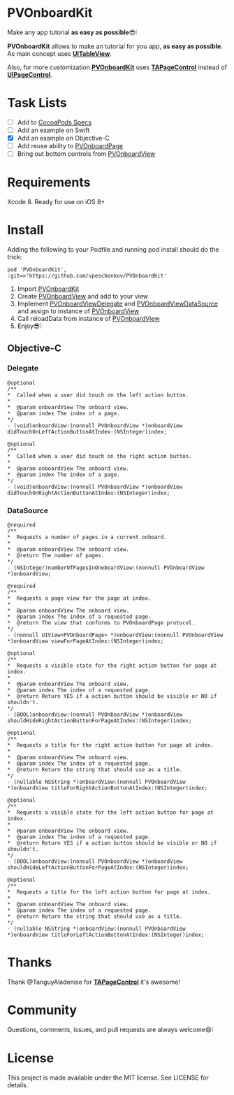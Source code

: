 # PVOnboardKit
Make any app tutorial **as easy as possible**😎❕

**PVOnboardKit** allows to make an tutorial for you app, **as easy as possible**. As main concept uses [**UITableView**][1]. 

Also, for more customization [**PVOnboardKit**][2] uses [**TAPageControl**][3] instead of [**UIPageControl**][4].

# Task Lists
- [ ] Add to [CocoaPods Specs][5]
- [ ] Add an example on Swift
- [x] Add an example on Objective-C
- [ ] Add reuse ability to [PVOnboardPage][6]
- [ ] Bring out bottom controls from [PVOnboardView][7]

# Requirements
Xcode 8. Ready for use on iOS 8+

# Install
Adding the following to your Podfile and running pod install should do the trick:
```
pod 'PVOnboardKit', :git=>'https://github.com/vpeschenkov/PVOnboardKit'
```

1. Import [PVOnboardKit][2]
1. Create [PVOnboardView][7] and add to your view
1. Implement [PVOnboardViewDelegate][8] and [PVOnboardViewDataSource][9] and assign to instance of [PVOnboardView][7]
1. Call reloadData from instance of [PVOnboardView][7]
1. Enjoy😎❕

## Objective-C

### Delegate
```
@optional
/**
*  Called when a user did touch on the left action button.
*
*  @param onboardView The onboard view.
*  @param index The index of a page.
*/
- (void)onboardView:(nonnull PVOnboardView *)onboardView didTouchOnLeftActionButtonAtIndex:(NSInteger)index;
```

```
@optional
/**
*  Called when a user did touch on the right action button.
*
*  @param onboardView The onboard view.
*  @param index The index of a page.
*/
- (void)onboardView:(nonnull PVOnboardView *)onboardView didTouchOnRightActionButtonAtIndex:(NSInteger)index;
```

### DataSource
```
@required
/**
*  Requests a number of pages in a current onboard.
*
*  @param onboardView The onboard view.
*  @return The number of pages.
*/
- (NSInteger)numberOfPagesInOneboardView:(nonnull PVOnboardView *)onboardView;
```

```
@required
/**
*  Requests a page view for the page at index.
*
*  @param onboardView The onboard view.
*  @param index The index of a requested page.
*  @return The view that conforms to PVOnboardPage protocol.
*/
- (nonnull UIView<PVOnboardPage> *)onboardView:(nonnull PVOnboardView *)onboardView viewForPageAtIndex:(NSInteger)index;
```

```
@optional
/**
*  Requests a visible state for the right action button for page at index.
*
*  @param onboardView The onboard view.
*  @param index The index of a requested page.
*  @return Return YES if a action button should be visible or NO if shouldn't.
*/
- (BOOL)onboardView:(nonnull PVOnboardView *)onboardView shouldHideRightActionButtonForPageAtIndex:(NSInteger)index;
```

```
@optional
/**
*  Requests a title for the right action button for page at index.
*
*  @param onboardView The onboard view.
*  @param index The index of a requested page.
*  @return Return the string that should use as a title.
*/
- (nullable NSString *)onboardView:(nonnull PVOnboardView *)onboardView titleForRightActionButtonAtIndex:(NSInteger)index;
```

```
@optional
/**
*  Requests a visible state for the left action button for page at index.
*
*  @param onboardView The onboard view.
*  @param index The index of a requested page.
*  @return Return YES if a action button should be visible or NO if shouldn't.
*/
- (BOOL)onboardView:(nonnull PVOnboardView *)onboardView shouldHideLeftActionButtonForPageAtIndex:(NSInteger)index;
```

```
@optional
/**
*  Requests a title for the left action button for page at index.
*
*  @param onboardView The onboard view.
*  @param index The index of a requested page.
*  @return Return the string that should use as a title.
*/
- (nullable NSString *)onboardView:(nonnull PVOnboardView *)onboardView titleForLeftActionButtonAtIndex:(NSInteger)index;
```

# Thanks

Thank @TanguyAladenise for [**TAPageControl**][3] it's awesome!

# Community

Questions, comments, issues, and pull requests are always welcome😄❕

# License

This project is made available under the MIT license. See LICENSE for details.

[1]: https://developer.apple.com/reference/uikit/uitableview
[2]: https://github.com/vpeschenkov/PVOnboardKit
[3]: https://github.com/TanguyAladenise/TAPageControl
[4]: https://developer.apple.com/reference/uikit/uipagecontrol
[5]: https://github.com/CocoaPods/Specs
[6]: https://github.com/vpeschenkov/PVOnboardKit/blob/master/PVOnboardKit/PVOnboardPage.h
[7]: https://github.com/vpeschenkov/PVOnboardKit/blob/master/PVOnboardKit/PVOnboardView.h
[8]: https://github.com/vpeschenkov/PVOnboardKit/blob/master/PVOnboardKit/PVOnboardView.h
[9]: https://github.com/vpeschenkov/PVOnboardKit/blob/master/PVOnboardKit/PVOnboardView.h
